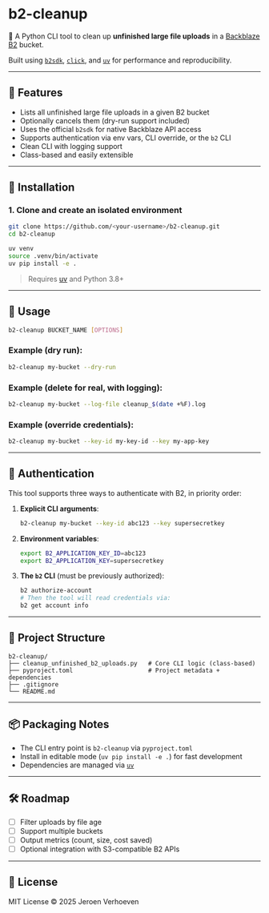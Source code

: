 # b2-cleanup

🧹 A Python CLI tool to clean up **unfinished large file uploads** in a [Backblaze B2](https://www.backblaze.com/b2/cloud-storage.html) bucket.

Built using [`b2sdk`](https://github.com/Backblaze/b2-sdk-python), [`click`](https://click.palletsprojects.com/), and [`uv`](https://github.com/astral-sh/uv) for performance and reproducibility.

---

## 🔧 Features

- Lists all unfinished large file uploads in a given B2 bucket
- Optionally cancels them (dry-run support included)
- Uses the official `b2sdk` for native Backblaze API access
- Supports authentication via env vars, CLI override, or the `b2` CLI
- Clean CLI with logging support
- Class-based and easily extensible

---

## 🚀 Installation

### 1. Clone and create an isolated environment

```bash
git clone https://github.com/<your-username>/b2-cleanup.git
cd b2-cleanup

uv venv
source .venv/bin/activate
uv pip install -e .
```

> Requires [uv](https://github.com/astral-sh/uv) and Python 3.8+

---

## 🧪 Usage

```bash
b2-cleanup BUCKET_NAME [OPTIONS]
```

### Example (dry run):

```bash
b2-cleanup my-bucket --dry-run
```

### Example (delete for real, with logging):

```bash
b2-cleanup my-bucket --log-file cleanup_$(date +%F).log
```

### Example (override credentials):

```bash
b2-cleanup my-bucket --key-id my-key-id --key my-app-key
```

---

## 🔐 Authentication

This tool supports three ways to authenticate with B2, in priority order:

1. **Explicit CLI arguments**:
   ```bash
   b2-cleanup my-bucket --key-id abc123 --key supersecretkey
   ```

2. **Environment variables**:
   ```bash
   export B2_APPLICATION_KEY_ID=abc123
   export B2_APPLICATION_KEY=supersecretkey
   ```

3. **The `b2` CLI** (must be previously authorized):
   ```bash
   b2 authorize-account
   # Then the tool will read credentials via:
   b2 get account info
   ```

---

## 📁 Project Structure

```
b2-cleanup/
├── cleanup_unfinished_b2_uploads.py   # Core CLI logic (class-based)
├── pyproject.toml                     # Project metadata + dependencies
├── .gitignore
└── README.md
```

---

## 📦 Packaging Notes

- The CLI entry point is `b2-cleanup` via `pyproject.toml`
- Install in editable mode (`uv pip install -e .`) for fast development
- Dependencies are managed via [`uv`](https://github.com/astral-sh/uv)

---

## 🛠️ Roadmap

- [ ] Filter uploads by file age
- [ ] Support multiple buckets
- [ ] Output metrics (count, size, cost saved)
- [ ] Optional integration with S3-compatible B2 APIs

---

## 📝 License

MIT License © 2025 Jeroen Verhoeven

